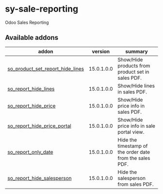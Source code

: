 # sy-sale-reporting
Odoo Sales Reporting

[//]: # (addons)

Available addons
----------------
addon | version | summary
--- | --- | ---
[so_product_set_report_hide_lines](so_product_set_report_hide_lines/) | 15.0.1.0.0 | Show/Hide products from product set in sales PDF.
[so_report_hide_lines](so_report_hide_lines/) | 15.0.1.0.0 | Show/Hide lines in sales PDF.
[so_report_hide_price](so_report_hide_price/) | 15.0.1.0.0 | Show/Hide price info in sales PDF.
[so_report_hide_price_portal](so_report_hide_price_portal/) | 15.0.1.0.0 | Show/Hide price info in sale portal view.
[so_report_only_date](so_report_only_date/) | 15.0.1.0.0 | Hide the timestamp of the order date from the sales PDF.
[so_report_hide_salesperson](so_report_hide_salesperson/) | 15.0.1.0.0 | Hide the salesperson from sales PDF.

[//]: # (end addons)
